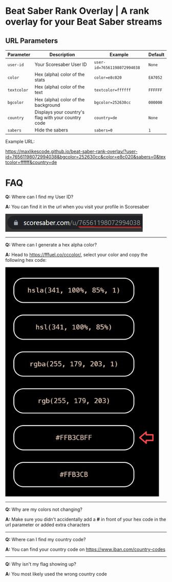 # **Beat Saber Rank Overlay** | A rank overlay for your Beat Saber streams

## URL Parameters

| Parameter   | Description                                         | Example                     | Default  |
| ----------- | --------------------------------------------------- | --------------------------- | -------- |
| `user-id`   | Your Scoresaber User ID                             | `user-id=76561198072994038` | `None`   |
| `color`     | Hex (alpha) color of the stats                      | `color=e8c020`              | `EA7052` |
| `textcolor` | Hex (alpha) color of the text                       | `textcolor=ffffff`          | `FFFFFF` |
| `bgcolor`   | Hex (alpha) color of the background                 | `bgcolor=252630cc`          | `000000` |
| `country`   | Displays your country's flag with your country code | `country=de`                | `None`   |
| `sabers`    | Hide the sabers                                     | `sabers=0`                  | `1`      |

Example URL:

https://maxlikescode.github.io/beat-saber-rank-overlay/?user-id=76561198072994038&bgcolor=252630cc&color=e8c020&sabers=0&textcolor=ffffff&country=de

# **FAQ**

**Q:** Where can I find my User ID?

**A:** You can find it in the url when you visit your profile in Scoresaber

![useridimage](scoresaber-user-id.png)

---

**Q:** Where can I generate a hex alpha color?

**A:** Head to https://fffuel.co/cccolor/, select your color and copy the following hex code:

![colorpickerimage](color-picker.png)

---

**Q:** Why are my colors not changing?

**A:** Make sure you didn't accidentally add a **#** in front of your hex code in the url parameter or added extra characters

---

**Q:** Where can I find my country code?

**A:** You can find your country code on https://www.iban.com/country-codes

---

**Q:** Why isn't my flag showing up?

**A:** You most likely used the wrong country code
